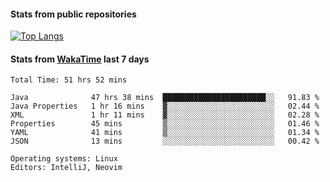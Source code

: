#### Stats from public repositories

[![Top Langs](https://github-readme-stats.vercel.app/api/top-langs/?username=hyoghurt&layout=compact&exclude_repo=multiserver,docker_compose&langs_count=6)](https://github.com/anuraghazra/github-readme-stats)

#### Stats from [WakaTime](https://wakatime.com/@hyoghurt) last 7 days
<!--START_SECTION:waka-->

```text
Total Time: 51 hrs 52 mins

Java              47 hrs 38 mins  ███████████████████████░░   91.83 %
Java Properties   1 hr 16 mins    ▓░░░░░░░░░░░░░░░░░░░░░░░░   02.44 %
XML               1 hr 11 mins    ▓░░░░░░░░░░░░░░░░░░░░░░░░   02.28 %
Properties        45 mins         ▒░░░░░░░░░░░░░░░░░░░░░░░░   01.46 %
YAML              41 mins         ▒░░░░░░░░░░░░░░░░░░░░░░░░   01.34 %
JSON              13 mins         ░░░░░░░░░░░░░░░░░░░░░░░░░   00.42 %

Operating systems: Linux
Editors: IntelliJ, Neovim
```

<!--END_SECTION:waka-->
